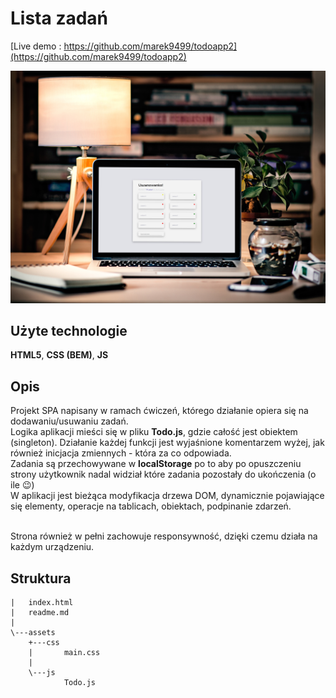 # Lista zadań

[Live demo : https://github.com/marek9499/todoapp2](https://github.com/marek9499/todoapp2)

![responsive](https://github.com/marek9499/portfolio/blob/master/img/mockups/todoapp/Mockup.jpg)

## Użyte technologie

**HTML5**, **CSS (BEM)**, **JS**

## Opis 
Projekt SPA napisany w ramach ćwiczeń, którego działanie opiera się na dodawaniu/usuwaniu zadań.<br>
Logika aplikacji mieści się w pliku **Todo.js**, gdzie całość jest obiektem (singleton). Działanie każdej funkcji jest wyjaśnione komentarzem wyżej, jak również inicjacja zmiennych - która za co odpowiada. <br>
Zadania są przechowywane w **localStorage** po to aby po opuszczeniu strony użytkownik nadal widział które zadania pozostały do ukończenia (o ile 😉)<br>
W aplikacji jest bieżąca modyfikacja drzewa DOM, dynamicznie pojawiające się elementy, operacje na tablicach, obiektach, podpinanie zdarzeń.<br><br>

Strona również w pełni zachowuje responsywność, dzięki czemu działa na każdym urządzeniu.

## Struktura

```
|   index.html
|   readme.md
|   
\---assets
    +---css
    |       main.css
    |       
    \---js
            Todo.js
```